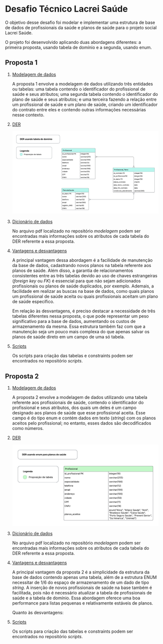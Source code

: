 # Desafio Técnico Lacrei Saúde

O objetivo desse desafio foi modelar e implementar uma estrutura de base de dados de profissionais da saúde e planos de saúde para o projeto social Lacrei Saúde.

O projeto foi desenvolvido aplicando duas abordagens diferentes: a primeira proposta, usando tabela de domínio e a segunda, usando enum.

## Proposta 1 
1) <ins>Modelagem de dados</ins>
    
    A proposta 1 envolve a modelagem de dados utilizando três entidades ou tabelas: uma tabela contendo o identificador do profissional de saúde e seus atributos; uma segunda tabela contendo o identificador do plano de saúde e seus atributos; e uma terceira fazendo a relação entre um profissional de saúde e um plano de saúde, criando um identificador do contrato entre eles e contendo outras informações necessárias nesse contexto.

2) <ins>DER</ins>
    
    ![Diagrama entidade-relacionamento desenvolvido para a proposta 1](modelagem/DER_dominio.png)
   
3) <ins>Dicionário de dados</ins>
   
    No arquivo pdf localizado no repositório *modelagem* podem ser encontradas mais informações sobre os atributos de cada tabela do DER referente a essa proposta.
   
4) <ins>Vantagens e desvantagens</ins>

    A principal vantagem dessa abordagem é a facilidade de manutenção da base de dados, cadastrando novos planos na tabela referente aos planos de saúde. Além disso, a garantia de relacionamentos consistentes entre as três tabelas devido ao uso de chaves estrangeiras (*foreign key* ou *FK*) é essencial para que não sejam adicionados profissionais ou planos de saúde duplicados, por exemplo. Ademais, a facilidade em realizar as buscas na base de dados, como quais planos um profissional de saúde aceita ou quais profissionais aceitam um plano de saúde específico.
  
    Em relação às desvantagens, é preciso destacar a necessidade de três tabelas diferentes nessa proposta, o que pode representar um peso significativo para a base de dados, aumentando os custos de armazenamento da mesma. Essa estrutura também faz com que a manutenção seja um pouco mais complexa do que apenas salvar os planos de saúde direto em um campo de uma só tabela.

5) <ins>Scripts</ins>

    Os scripts para criação das tabelas e constraints podem ser encontrados no repositório *scripts*.

## Proposta 2

1) <ins>Modelagem de dados</ins>
    
    A proposta 2 envolve a modelagem de dados utilizando uma tabela referente aos profissionais de saúde, contendo o identificador do profissional e seus atributos, dos quais um deles é um campo designado aos planos de saúde que esse profissional aceita. Esse campo é do tipo enum e contém dados em texto (*string*) com os planos aceitos pelo profissional; no entanto, esses dados são decodificados como números.

2) <ins>DER</ins>
    
    ![Diagrama entidade-relacionamento desenvolvido para a proposta 2](modelagem/DER_enum.png)
   
3) <ins>Dicionário de dados</ins>
   
    No arquivo pdf localizado no repositório *modelagem* podem ser encontradas mais informações sobre os atributos de cada tabela do DER referente a essa proposta.
   
4) <ins>Vantagens e desvantagens</ins>

    A principal vantagem da proposta 2 é a simplicidade da estrutura da base de dados contendo apenas uma tabela, além de a estrutura ENUM necessitar de 1/6 do espaço de armazenamento de um dado de tipo *string*. A inserção de novos profissionais de saúde na base também é facilitada, pois não é necessário atualizar a tabela de profissionais de saúde e a tabela de domínio. Essa abordagem oferece uma boa performance para listas pequenas e relativamente estáveis de planos.

   Quanto às desvantagens: 
   
5) <ins>Scripts</ins>

    Os scripts para criação das tabelas e constraints podem ser encontrados no repositório *scripts*.
